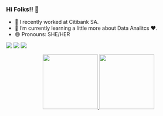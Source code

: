 ### Hi Folks!! 👋

- 🔭 I recently worked at Citibank SA.
- 🌱 I’m currently learning a little more about Data Analitcs ❤.
- 😄 Pronouns: SHE/HER

<div> 

  <a href="https://instagram.com/le_a.s" target="_blank"><img src="https://img.shields.io/badge/-Instagram-%23E4405F?style=for-the-badge&logo=instagram&logoColor=white" target="_blank"></a>
  <a href="mailto:leticia.a.santos93@gmail.com"><img src="https://img.shields.io/badge/-Gmail-%23333?style=for-the-badge&logo=gmail&logoColor=white" target="_blank"></a>
  <a href="https://www.linkedin.com/in/leticia-alves-1a092716a/" target="_blank"><img src="https://img.shields.io/badge/-LinkedIn-%230077B5?style=for-the-badge&logo=linkedin&logoColor=white" target="_blank"></a> 
  
<div align="center">

  <a href="https://github.com/leticia-alvess">
  <img height="150em" src="https://github-readme-stats.vercel.app/api?username=leticia-alvess&show_icons=true&theme=tokyonight&include_all_commits=true&count_private=true"/> 
  <img height="150em" src="https://github-readme-stats.vercel.app/api/top-langs/?username=leticia-alvess&layout=compact&langs_count=7&theme=tokyonight"/>
</div>


 
